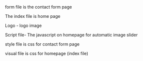 form file is the contact form page

The index file is home page

Logo - logo image

Script file- The javascript on homepage for automatic image slider

style file is css for contact form page

visual file is css for homepage (index file)
